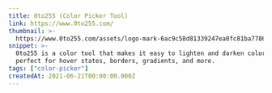 ```yaml
---
title: 0to255 (Color Picker Tool)
link: https://www.0to255.com/
thumbnail: >-
  https://www.0to255.com/assets/logo-mark-6ac9c58d81339247ea0fc81ba77869018167413875d22f40bb36d72146d7e6d6.svg
snippet: >-
  0to255 is a color tool that makes it easy to lighten and darken colors. It’s
  perfect for hover states, borders, gradients, and more.
tags: ["color-picker"]
createdAt: 2021-06-21T00:00:00.000Z
---
```

